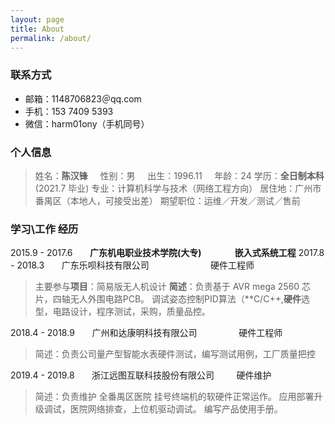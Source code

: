 ```yaml
---
layout: page
title: About
permalink: /about/
---
```

### 联系方式
- 邮箱：1148706823＠qq.com
- 手机：153 7409 5393
- 微信：harm01ony（手机同号）

### 个人信息
> 姓名：**陈汉锋** &nbsp; &nbsp; 性别：男 &nbsp; &nbsp; 出生：1996.11 &nbsp; &nbsp; 年龄：24
> 学历：**全日制本科**(2021.7 毕业) 
> 专业：计算机科学与技术（网络工程方向）
> 居住地：广州市番禺区（本地人，可接受出差）
> 期望职位：运维／开发／测试／售前

### 学习\工作 经历
2015.9 - 2017.6 &nbsp; &nbsp; &nbsp; **广东机电职业技术学院(大专) &nbsp; &nbsp; &nbsp; &nbsp; &nbsp; &nbsp; &nbsp; &nbsp;嵌入式系统工程**
2017.8 - 2018.3 &nbsp; &nbsp; &nbsp; 广东乐呗科技有限公司 &nbsp; &nbsp; &nbsp; &nbsp; &nbsp; &nbsp; &nbsp; &nbsp; &nbsp; &nbsp; &nbsp;  &nbsp; 硬件工程师
> 主要参与**项目**：简易版无人机设计
> **简述**：负责基于 AVR mega 2560 芯片，四轴无人外围电路PCB。
> 调试姿态控制PID算法（**C/C++,**硬件**选型，电路设计，程序测试，采购，质量品控。

2018.4 - 2018.9 &nbsp; &nbsp; &nbsp; 广州和达康明科技有限公司 &nbsp; &nbsp;  &nbsp; &nbsp; &nbsp; &nbsp; &nbsp; &nbsp; 硬件工程师
> 简述：负责公司量产型智能水表硬件测试，编写测试用例，工厂质量把控

2019.4 - 2019.8 &nbsp; &nbsp; &nbsp; 浙江远图互联科技股份有限公司 &nbsp; &nbsp;  &nbsp; &nbsp; 硬件维护
> 简述：负责维护 全番禺区医院 挂号终端机的软硬件正常运作。
> 应用部署升级调试，医院网络排查，上位机驱动调试。
> 编写产品使用手册。
<!--stackedit_data:
eyJoaXN0b3J5IjpbMTUyNjM0OTQxNywxNjI1NjMyNTQ1LC04NT
g5MjE1M119
-->